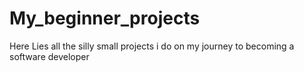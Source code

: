 # My_beginner_projects
Here Lies all the silly small projects i do on my journey to becoming a software developer
